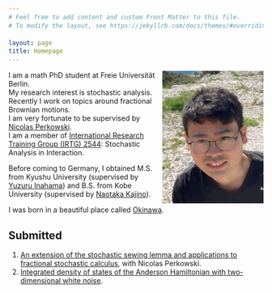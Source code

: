 ```yaml
---
# Feel free to add content and custom Front Matter to this file.
# To modify the layout, see https://jekyllrb.com/docs/themes/#overriding-theme-defaults

layout: page
title: Homepage
---
```


<img style="float: right;" src="./pictures/selfie.jpg" width="200"/>

I am a math PhD student at Freie Universität Berlin.  
My research interest is stochastic analysis. Recently I work on topics around fractional Brownian motions.  
I am very fortunate to be supervised by [Nicolas Perkowski](https://www.mi.fu-berlin.de/math/groups/stoch/members/Professors/perkowski.html).  
I am a member of [International Research Training Group (IRTG) 2544](https://www3.math.tu-berlin.de/stoch/IRTG/): Stochastic Analysis in Interaction. 

Before coming to Germany, I obtained M.S. from Kyushu University (supervised by [Yuzuru Inahama](https://www2.math.kyushu-u.ac.jp/~inahama/)) and B.S. from Kobe University (supervised by [Naotaka Kajino](https://www.kurims.kyoto-u.ac.jp/~nkajino/)). 

I was born in a beautiful place called [Okinawa](https://en.wikipedia.org/wiki/Okinawa_Island). 

## Submitted
1. [An extension of the stochastic sewing lemma and applications to fractional stochastic calculus](https://arxiv.org/abs/2206.01686), with Nicolas Perkowski. 
2. [Integrated density of states of the Anderson Hamiltonian with two-dimensional white noise](https://arxiv.org/abs/2011.09180).
